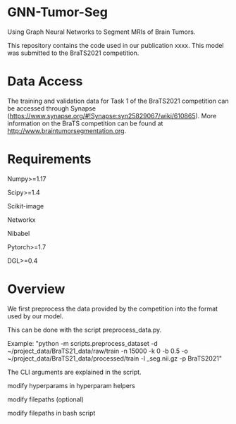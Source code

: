 # GNN-Tumor-Seg
Using Graph Neural Networks to Segment MRIs of Brain Tumors.

This repository contains the code used in our publication xxxx. This model was submitted to the BraTS2021 competition.


# Data Access
The training and validation data for Task 1 of the BraTS2021 competition can be accessed through Synapse (https://www.synapse.org/#!Synapse:syn25829067/wiki/610865). More information on the BraTS competition can be found at http://www.braintumorsegmentation.org.


# Requirements
Numpy>=1.17

Scipy>=1.4

Scikit-image

Networkx

Nibabel

Pytorch>=1.7

DGL>=0.4

# Overview

We first preprocess the data provided by the competition into the format used by our model.

This can be done with the script preprocess_data.py.

Example: "python -m scripts.preprocess_dataset -d ~/project_data/BraTS21_data/raw/train -n 15000 -k 0 -b 0.5 -o ~/project_data/BraTS21_data/processed/train -l _seg.nii.gz -p BraTS2021"

The CLI arguments are explained in the script.



modify hyperparams in hyperparam helpers

modify filepaths (optional)

modify filepaths in bash script